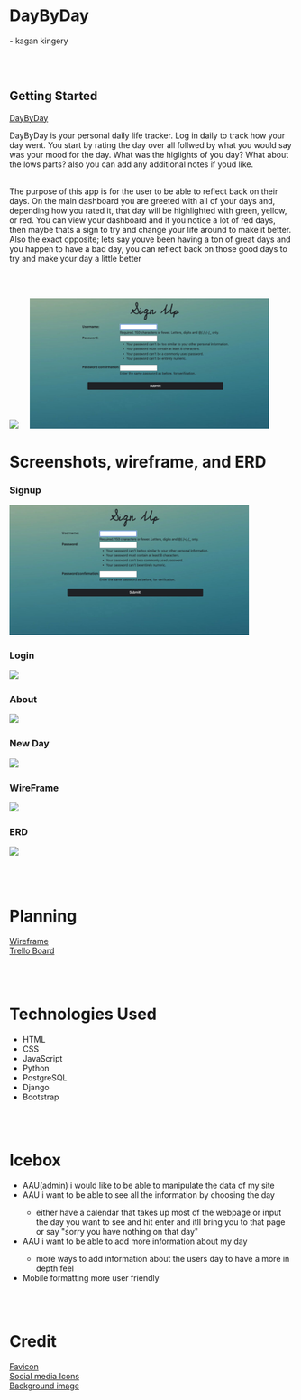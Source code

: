 <h1>DayByDay</h1>
<p>- kagan kingery</p>

<br><br>

<h2>Getting Started</h2>
<a href="https://daybydaykagan.herokuapp.com/">DayByDay</a>
<p>DayByDay is your personal daily life tracker. Log in daily to track how your day went. You start by rating the day over all follwed by what you would say was your mood for the day. What was the higlights of you day? What about the lows parts? also you can add any additional notes if youd like.
<br><br>
<p>The purpose of this app is for the user to be able to reflect back on their days. On the main dashboard you are greeted with all of your days and, depending how you rated it, that day will be highlighted with green, yellow, or red. You can view your dashboard and if you notice a lot of red days, then maybe thats a sign to try and change your life around to make it better. Also the exact opposite; lets say youve been having a ton of great days and you happen to have a bad day, you can reflect back on those good days to try and make your day a little better</p>


<br><br>

<img src="main_app/static/images/Homepage.png" width='425'/> &nbsp; &nbsp; <img src="main_app/static/images/signup.png" width='425'/>

<h1>Screenshots, wireframe, and ERD</h1>
<h3>Signup</h3>
<img src="main_app/static/images/signup.png" width='425'>
<br>
<h3>Login</h3>
<img src="../daybyday/main_app/static/images/login.png">
<br>
<h3>About</h3>
<img src="../daybyday/main_app/static/images/about.png">
<br>
<h3>New Day</h3>
<img src="../daybyday/main_app/static/images/new.png">
<br>
<!-- <h3>All Days</h3>
<img src="../daybyday/main_app/static/images/alldays.png">
<br> -->
<h3>WireFrame</h3>
<img src="../daybyday/main_app/static/images/wireframe.png">
<br>
<h3>ERD</h3>
<img src="../daybyday/main_app/static/images/erd.png">

<br><br>

<h1>Planning</h1>
<a href="https://whimsical.com/unit2-project-Ft5j77HuKDDASWJC1sCcft">Wireframe</a>
<br>
<a href="https://trello.com/b/HUeNoZN0/daybyday">Trello Board</a>

<br><br>

<h1>Technologies Used</h1>
<ul>
  <li>HTML</li>
  <li>CSS</li>
  <li>JavaScript</li>
  <li>Python</li>
  <li>PostgreSQL</li>
  <li>Django</li>
  <li>Bootstrap</li>
</ul>
  <br><br>

  <h1>Icebox</h1>
  <ul>
    <li>AAU(admin) i would like to be able to manipulate the data of my site</li>
    <li>AAU i want to be able to see all the information by choosing the day</li>
      <ul>
        <li>either have a calendar that takes up most of the webpage or
        input the day you want to see and hit enter and itll bring you to that page or say "sorry you have nothing on that day"</li>
      </ul>
    <li>AAU i want to be able to add more information about my day</li>
      <ul>
        <li>more ways to add information about the users day to have a more in depth feel</li>
      </ul>
    <li> Mobile formatting more user friendly</li>
  </ul>

  <br><br>

<h1>Credit</h1>
<a href="https://icon-icons.com/icon/feather-pen/64932">Favicon</a>
<br>
<a href="https://cdnjs.cloudflare.com">Social media Icons</a>
<br>
<a href="https://wallpaperaccess.com/ombre-desktop">Background image</a>